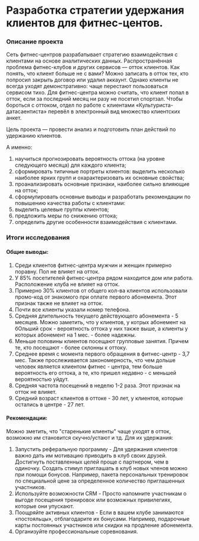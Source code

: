 # Разработка стратегии удержания клиентов для фитнес-центов.

### Описание проекта
Сеть фитнес-центров разрабатывает стратегию взаимодействия с клиентами на основе аналитических данных.
Распространённая проблема фитнес-клубов и других сервисов — отток клиентов. Как понять, что клиент больше не с вами? Можно записать в отток тех, кто попросил закрыть договор или удалил аккаунт. Однако клиенты не всегда уходят демонстративно: чаще перестают пользоваться сервисом тихо.
Для фитнес-центра можно считать, что клиент попал в отток, если за последний месяц ни разу не посетил спортзал. Чтобы бороться с оттоком, отдел по работе с клиентами «Культуриста-датасаентиста» перевёл в электронный вид множество клиентских анкет. 

Цель проекта — провести анализ и подготовить план действий по удержанию клиентов.

А именно:
1. научиться прогнозировать вероятность оттока (на уровне следующего месяца) для каждого клиента;
2. сформировать типичные портреты клиентов: выделить несколько наиболее ярких групп и охарактеризовать их основные свойства;
3. проанализировать основные признаки, наиболее сильно влияющие на отток;
4. сформулировать основные выводы и разработать рекомендации по повышению качества работы с клиентами:
5. выделить целевые группы клиентов;
6. предложить меры по снижению оттока;
7. определить другие особенности взаимодействия с клиентами.

### Итоги исследования
#### Общие выводы:
1. Среди клиентов фитнес-центра мужчин и женщин примерно поравну. Пол не влияет на отток.
2. У 85% посетителей фитнес-центра рядом находится дом или работа. Расположение клуба не влияет на отток.
3. Примерно 30% клиентов от общего кол-ва клиентов использовали промо-код от знакомого при оплате первого абонемента. Этот признак также не влияет на отток.
4. Почти все клиенты указали номер телефона.
5. Средняя длительность текущего действующего абонемента - 5 месяцев. Можно заметить, что у клиентов, у котрых абонемент на бОльший срок - вероятность оттока у них также выше, а клиенты у которых абонемент на 1 мес. - более надежны.
6. Меньше половины клиентов посещают групповые занятия. Причем те, кто посещают - более склонны к оттоку.
7. Среднее время с момента первого обращения в фитнес-центр - 3,7 мес. Также прослеживается закономерность, что чем дольше человек является клиентом фитнес - центра, тем больше вероятность его оттока, а те, кто пришел недавно - с меньшей вероятностью уйдут.
8. Средняя частота посещений в неделю 1-2 раза. Этот признак на отток не влияет.
9. Средний возраст клиентов в оттоке - 30 лет, у клиентов, которые остались в центре - 27 лет.

#### Рекомендации:
Можно зметить, что "старенькие клиенты" чаще уходят в отток, возможно им становится скучно/устают и тд. Для их удержания:
1) Запустить реферальную программу - Для удержания клиентов важно дать им мотивацию приводить в клуб своих друзей. Достигнуть поставленных целей проще с партнером, чем в одиночку. Создать стимул приглашать в клуб новых членов можно при помощи бонусов. Например, пакета персональных тренировок по специальной цене за определенное количество приглашенных участников.
2) Используйте возможности CRM - Просто напомните участникам о выгоде посещения тренировок или возможных привилегиях, которые они упускают.
3) Поощряйте активных клиентов - Если в вашем клубе занимаются «постояльцы», отблагодарите их бонусами. Например, подарочные карты постоянных участников или скидки на продление абонемента.
4) Организуйте профессиональные соревнования.
